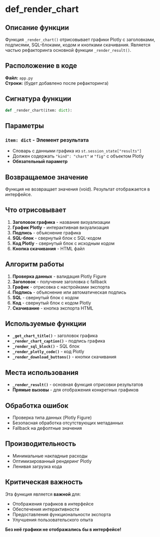 # def_render_chart

## Описание функции

Функция `_render_chart()` отрисовывает графики Plotly с заголовками, подписями, SQL-блоками, кодом и кнопками скачивания. Является частью рефакторинга основной функции `_render_result()`.

## Расположение в коде

**Файл:** `app.py`  
**Строки:** (будет добавлено после рефакторинга)

## Сигнатура функции

```python
def _render_chart(item: dict):
```

## Параметры

### `item: dict` - Элемент результата
- Словарь с данными графика из `st.session_state["results"]`
- Должен содержать `"kind": "chart"` и `"fig"` с объектом Plotly
- **Обязательный параметр**

## Возвращаемое значение

Функция не возвращает значения (void). Результат отображается в интерфейсе.

## Что отрисовывает

1. **Заголовок графика** - название визуализации
2. **График Plotly** - интерактивная визуализация
3. **Подпись** - объяснение графика
4. **SQL-блок** - свернутый блок с SQL-кодом
5. **Код Plotly** - свернутый блок с исходным кодом
6. **Кнопка скачивания** - HTML файл

## Алгоритм работы

1. **Проверка данных** - валидация Plotly Figure
2. **Заголовок** - получение заголовка с fallback
3. **График** - отрисовка с настройками экспорта
4. **Подпись** - объяснение или автоматическая подпись
5. **SQL** - свернутый блок с кодом
6. **Код** - свернутый блок с кодом Plotly
7. **Скачивание** - кнопка экспорта HTML

## Используемые функции

- **`_get_chart_title()`** - заголовок графика
- **`_render_chart_caption()`** - подпись графика
- **`_render_sql_block()`** - SQL блок
- **`_render_plotly_code()`** - код Plotly
- **`_render_download_buttons()`** - кнопки скачивания

## Места использования

- **`_render_result()`** - основная функция отрисовки результатов
- **Прямые вызовы** - для отображения конкретных графиков

## Обработка ошибок

- Проверка типа данных (Plotly Figure)
- Безопасная обработка отсутствующих метаданных
- Fallback на дефолтные значения

## Производительность

- Минимальные накладные расходы
- Оптимизированный рендеринг Plotly
- Ленивая загрузка кода

## Критическая важность

Эта функция является **важной** для:
- Отображения графиков в интерфейсе
- Обеспечения интерактивности
- Предоставления функциональности экспорта
- Улучшения пользовательского опыта

**Без неё графики не отображались бы в интерфейсе!**
